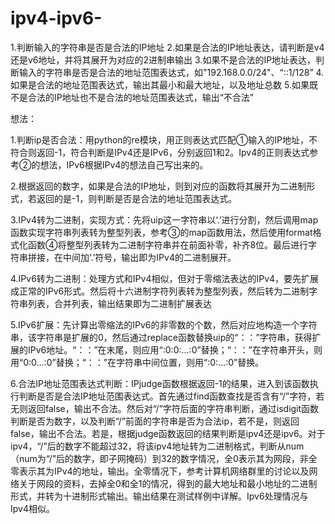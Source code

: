 # ipv4-ipv6-
1.判断输入的字符串是否是合法的IP地址
2.如果是合法的IP地址表达，请判断是v4还是v6地址，并将其展开为对应的2进制串输出
3.如果不是合法的IP地址表达，判断输入的字符串是否是合法的地址范围表达式，如"192.168.0.0/24"、“::1/128”
4.如果是合法的地址范围表达式，输出其最小和最大地址，以及地址总数
5.如果既不是合法的IP地址也不是合法的地址范围表达式，输出“不合法”

想法：

1.判断ip是否合法：用python的re模块，用正则表达式匹配①输入的IP地址，不符合则返回-1，符合判断是IPv4还是IPv6，分别返回1和2。Ipv4的正则表达式参考②的想法，IPv6根据IPv4的想法自己写出来的。

2.根据返回的数字，如果是合法的IP地址，则到对应的函数将其展开为二进制形式，若返回的是-1，则判断是否是合法的地址范围表达式。

3.IPv4转为二进制，实现方式：先将uip这一字符串以‘.’进行分割，然后调用map函数实现字符串列表转为整型列表，参考③的map函数用法，然后使用format格式化函数④将整型列表转为二进制字符串并在前面补零，补齐8位。最后进行字符串拼接，在中间加‘.’符号，输出即为IPv4的二进制展开。

4.IPv6转为二进制：处理方式和IPv4相似，但对于零缩法表达的IPv4，要先扩展成正常的IPv6形式。然后将十六进制字符列表转为整型列表，然后转为二进制字符串列表，合并列表，输出结果即为二进制扩展表达

5.IPv6扩展：先计算出零缩法的IPv6的非零数的个数，然后对应地构造一个字符串，该字符串是扩展的0，然后通过replace函数替换uip的“：：”字符串，获得扩展的IPv6地址。“：：”在末尾，则应用“:0:0:...:0”替换；“：：”在字符串开头，则用“0:0...:0”替换；“：：”在字符串中间位置，则用“:0:...:0”替换。

6.合法IP地址范围表达式判断：IPjudge函数根据返回-1的结果，进入到该函数执行判断是否是合法IP地址范围表达式。首先通过find函数查找是否含有“/”字符，若无则返回false，输出不合法。然后对“/”字符后面的字符串判断，通过isdigit函数判断是否为数字，以及判断“/”前面的字符串是否为合法ip，若不是，则返回false，输出不合法。若是，根据judge函数返回的结果判断是ipv4还是ipv6。对于ipv4，“/”后的数字不能超过32，将该ipv4地址转为二进制格式，判断从num（num为“/”后的数字，即子网掩码）到32的数字情况，全0表示其为网段，非全零表示其为IPv4的地址，输出。全零情况下，参考计算机网络群里的讨论以及网络关于网段的资料，去掉全0和全1的情况，得到的最大地址和最小地址的二进制形式，并转为十进制形式输出。输出结果在测试样例中详解。Ipv6处理情况与Ipv4相似。
